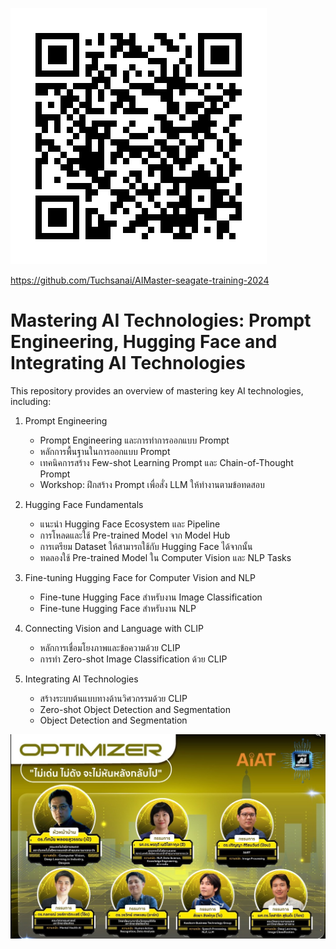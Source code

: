 
![Alt text](./Dataset/github_qr_code.png) 

https://github.com/Tuchsanai/AIMaster-seagate-training-2024


# Mastering AI Technologies: Prompt Engineering, Hugging Face and Integrating AI Technologies

This repository provides an overview of mastering key AI technologies, including:

1. Prompt Engineering 
   - Prompt Engineering และการทำการออกแบบ Prompt
   - หลักการพื้นฐานในการออกแบบ Prompt
   - เทคนิคการสร้าง Few-shot Learning Prompt และ Chain-of-Thought Prompt
   - Workshop: ฝึกสร้าง Prompt เพื่อสั่ง LLM ให้ทำงานตามข้อทดสอบ

2. Hugging Face Fundamentals
   - แนะนำ Hugging Face Ecosystem และ Pipeline
   - การโหลดและใช้ Pre-trained Model จาก Model Hub
   - การเตรียม Dataset ให้สามารถใช้กับ Hugging Face ได้จากนั้น
   - ทดลองใช้ Pre-trained Model ใน Computer Vision และ NLP Tasks

3. Fine-tuning Hugging Face for Computer Vision and NLP
   - Fine-tune  Hugging Face สำหรับงาน Image Classification 
   - Fine-tune  Hugging Face สำหรับงาน NLP

4. Connecting Vision and Language with CLIP
   - หลักการเชื่อมโยงภาพและข้อความด้วย CLIP
   - การทำ Zero-shot Image Classification ด้วย CLIP

5. Integrating AI Technologies 
   - สร้างระบบต้นแบบทางด้านวิศวกรรมด้วย CLIP
   - Zero-shot Object Detection and Segmentation
   - Object Detection and Segmentation


![Alt text](./Dataset/ss4.jpg)
